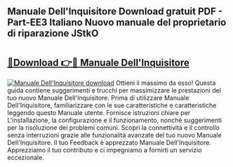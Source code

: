 ## Manuale Dell'Inquisitore Download gratuit PDF - Part-EE3 Italiano Nuovo manuale del proprietario di riparazione JStkO

# <h2><a href="http://dfg0l0.blite.top/?on=Manuale+Dell%27Inquisitore">🔗Download 👉🔴 Manuale Dell'Inquisitore</a></h2>

[![Manuale Dell'Inquisitore download](https://i.imgur.com/lujVjoI.png)](http://dfg0l0.blite.top/?on=Manuale+Dell%27Inquisitore)
Ottieni il massimo da esso! Questa guida contiene suggerimenti e trucchi per massimizzare le prestazioni del tuo nuovo Manuale Dell'Inquisitore. Prima di utilizzare Manuale Dell'Inquisitore, familiarizzare con le sue caratteristiche e caratteristiche leggendo questo Manuale utente. Fornisce istruzioni chiare per L'installazione, la configurazione e il funzionamento, nonché suggerimenti per la risoluzione dei problemi comuni. Scopri la connettività e il controllo senza interruzioni grazie alle funzionalità avanzate del tuo nuovo Manuale Dell'Inquisitore. Il tuo Feedback è apprezzato Manuale Dell'Inquisitore. Apprezziamo il tuo contributo e ci impegniamo a fornirti un servizio eccezionale.
